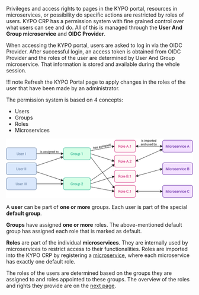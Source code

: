 Privileges and access rights to pages in the KYPO portal, resources in microservices, or possibility do specific actions are restricted by roles of users. KYPO CRP has a permission system with fine grained control over what users can see and do. All of this is managed through the **User And Group microservice** and **OIDC Provider**. 

When accessing the KYPO portal, users are asked to log in via the OIDC Provider. After successful login, an access token is obtained from OIDC Provider and the roles of the user are determined by User And Group microservice. That information is stored and available during the whole session.

!!! note
    Refresh the KYPO Portal page to apply changes in the roles of the user that have been made by an administrator.

The permission system is based on 4 concepts:

* Users
* Groups
* Roles
* Microservices


![KYPO-permission-system](../../img/user-guide-advanced/users-and-groups/KYPO-permission-system.png)

A **user** can be part of **one or more** groups. Each user is part of the special **default group**. 

**Groups** have assigned **one or more** roles. The above-mentioned default group has assigned each role that is marked as default. 

**Roles** are part of the individual **microservices**. They are internally used by microservices to restrict access to their functionalities. Roles are imported into the KYPO CRP by registering a [microservice](../../user-guide-basic/administration-agenda/microservices.md), where each microservice has exactly one default role. 

The roles of the users are determined based on the groups they are assigned to and roles appointed to these groups. The overview of the roles and rights they provide are on the [next page](../roles).
